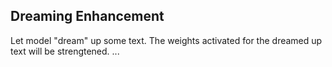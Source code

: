 ## Dreaming Enhancement

Let model "dream" up some text. The weights activated for the dreamed up text will be strengtened.
...